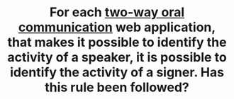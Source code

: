 ---
title: For each [two-way oral communication](#bidirectional-oral-communication-web-application) web application, that makes it possible to identify the activity of a speaker, it is possible to identify the activity of a signer. Has this rule been followed?
---